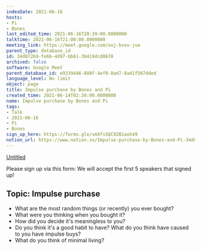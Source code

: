 ```yaml
---
indexDate: 2021-06-16
hosts:
- Pi
- Bones
last_edited_time: 2021-06-16T20:39:00.0000000
talktime: 2021-06-16T21:00:00.0000000
meeting_link: https://meet.google.com/oxj-bvov-jua
parent_type: database_id
id: 34d872b9-fe6b-4d97-bb61-3b419dcd0678
archived: false
software: Google Meet
parent_database_id: e9339446-880f-4ef0-8ad7-8ad1f507dded
language_level: No limit
object: page
title: Impulse purchase by Bones and Pi
created_time: 2021-06-14T02:34:00.0000000
name: Impulse purchase by Bones and Pi
tags:
- Talk
- 2021-06-16
- Pi
- Bones
sign_up_here: https://forms.gle/vmXfsSQC92B1aoh49
notion_url: https://www.notion.so/Impulse-purchase-by-Bones-and-Pi-34d872b9fe6b4d97bb613b419dcd0678
---
```


[Untitled](https://www.notion.so/cd877e06ad7149f69157f2c71bad5cca)   

Please sign up via this form:
We will accept the first  5 speakers  that signed up! 


## Topic: Impulse purchase

   - What are the most random things (or recently) you ever bought?
   - What were you thinking when you bought it?
   - How did you decide it's meaningless to you?
   - Do you think it's a good habit to have? What do you think have caused to you have impulse buys?
   - What do you think of minimal living?




